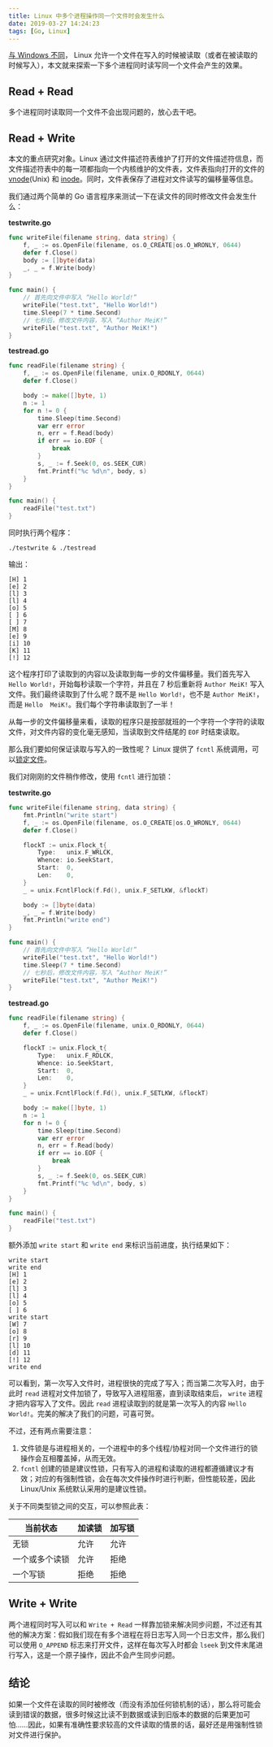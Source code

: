 ```yaml
---
title: Linux 中多个进程操作同一个文件时会发生什么
date: 2019-03-27 14:24:23
tags: [Go, Linux]
---
```


[与 Windows 不同](https://softwareengineering.stackexchange.com/questions/288025/reading-file-during-write-on-linux)， Linux 允许一个文件在写入的时候被读取（或者在被读取的时候写入），本文就来探索一下多个进程同时读写同一个文件会产生的效果。

<!--more-->

## Read + Read

多个进程同时读取同一个文件不会出现问题的，放心去干吧。

## Read + Write

本文的重点研究对象。Linux 通过文件描述符表维护了打开的文件描述符信息，而文件描述符表中的每一项都指向一个内核维护的文件表，文件表指向打开的文件的 [vnode](https://www.freebsd.org/cgi/man.cgi?query=vnode)(Unix) 和 [inode](https://en.wikipedia.org/wiki/Inode)。同时，文件表保存了进程对文件读写的偏移量等信息。

我们通过两个简单的 Go 语言程序来测试一下在读文件的同时修改文件会发生什么：

**testwrite.go**

```go
func writeFile(filename string, data string) {
	f, _ := os.OpenFile(filename, os.O_CREATE|os.O_WRONLY, 0644)
	defer f.Close()
	body := []byte(data)
	_, _ = f.Write(body)
}

func main() {
	// 首先向文件中写入 “Hello World!”
	writeFile("test.txt", "Hello World!")
	time.Sleep(7 * time.Second)
	// 七秒后，修改文件内容，写入 “Author MeiK!”
	writeFile("test.txt", "Author MeiK!")
}
```

**testread.go**

```go
func readFile(filename string) {
	f, _ := os.OpenFile(filename, unix.O_RDONLY, 0644)
	defer f.Close()

	body := make([]byte, 1)
	n := 1
	for n != 0 {
		time.Sleep(time.Second)
		var err error
		n, err = f.Read(body)
		if err == io.EOF {
			break
		}
		s, _ := f.Seek(0, os.SEEK_CUR)
		fmt.Printf("%c %d\n", body, s)
	}
}

func main() {
	readFile("test.txt")
}
```

同时执行两个程序：

```shell
./testwrite & ./testread
```

输出：

```
[H] 1
[e] 2
[l] 3
[l] 4
[o] 5
[ ] 6
[ ] 7
[M] 8
[e] 9
[i] 10
[K] 11
[!] 12
```

这个程序打印了读取到的内容以及读取到每一步的文件偏移量。我们首先写入 `Hello World!`，开始每秒读取一个字符，并且在 7 秒后重新将 `Author MeiK!` 写入文件。我们最终读取到了什么呢？既不是 `Hello World!`，也不是 `Author MeiK!`，而是 `Hello  MeiK!`。我们每个字符串读取到了一半！

从每一步的文件偏移量来看，读取的程序只是按部就班的一个字符一个字符的读取文件，对文件内容的变化毫无感知，当读取到文件结尾的 `EOF` 时结束读取。

那么我们要如何保证读取与写入的一致性呢？ Linux 提供了 `fcntl` 系统调用，可以[锁定文件](https://www.gnu.org/software/libc/manual/html_node/File-Locks.html)。

我们对刚刚的文件稍作修改，使用 `fcntl` 进行加锁：

**testwrite.go**

```go
func writeFile(filename string, data string) {
	fmt.Println("write start")
	f, _ := os.OpenFile(filename, os.O_CREATE|os.O_WRONLY, 0644)
	defer f.Close()

	flockT := unix.Flock_t{
		Type:   unix.F_WRLCK,
		Whence: io.SeekStart,
		Start:  0,
		Len:    0,
	}
	_ = unix.FcntlFlock(f.Fd(), unix.F_SETLKW, &flockT)

	body := []byte(data)
	_, _ = f.Write(body)
	fmt.Println("write end")
}

func main() {
	// 首先向文件中写入 “Hello World!”
	writeFile("test.txt", "Hello World!")
	time.Sleep(7 * time.Second)
	// 七秒后，修改文件内容，写入 “Author MeiK!”
	writeFile("test.txt", "Author MeiK!")
}
```

**testread.go**

```go
func readFile(filename string) {
	f, _ := os.OpenFile(filename, unix.O_RDONLY, 0644)
	defer f.Close()

	flockT := unix.Flock_t{
		Type:   unix.F_RDLCK,
		Whence: io.SeekStart,
		Start:  0,
		Len:    0,
	}
	_ = unix.FcntlFlock(f.Fd(), unix.F_SETLKW, &flockT)

	body := make([]byte, 1)
	n := 1
	for n != 0 {
		time.Sleep(time.Second)
		var err error
		n, err = f.Read(body)
		if err == io.EOF {
			break
		}
		s, _ := f.Seek(0, os.SEEK_CUR)
		fmt.Printf("%c %d\n", body, s)
	}
}

func main() {
	readFile("test.txt")
}
```

额外添加 `write start` 和 `write end` 来标识当前进度，执行结果如下：

```
write start
write end
[H] 1
[e] 2
[l] 3
[l] 4
[o] 5
[ ] 6
write start
[W] 7
[o] 8
[r] 9
[l] 10
[d] 11
[!] 12
write end
```

可以看到，第一次写入文件时，进程很快的完成了写入；而当第二次写入时，由于此时 `read` 进程对文件加锁了，导致写入进程阻塞，直到读取结束后， `write` 进程才把内容写入了文件。因此 `read` 进程读取到的就是第一次写入的内容 `Hello World!`。完美的解决了我们的问题，可喜可贺。

不过，还有两点需要注意：

1. 文件锁是与进程相关的，一个进程中的多个线程/协程对同一个文件进行的锁操作会互相覆盖掉，从而无效。
2. `fcntl` 创建的锁是建议性锁，只有写入的进程和读取的进程都遵循建议才有效；对应的有强制性锁，会在每次文件操作时进行判断，但性能较差，因此 Linux/Unix 系统默认采用的是建议性锁。

关于不同类型锁之间的交互，可以参照此表：

| 当前状态 | 加读锁 | 加写锁 |
| --- | --- | --- |
| 无锁 | 允许 | 允许 |
| 一个或多个读锁 | 允许 | 拒绝 |
| 一个写锁 | 拒绝 | 拒绝 |

## Write + Write

两个进程同时写入可以和 `Write + Read` 一样靠加锁来解决同步问题，不过还有其他的解决方案：假如我们现在有多个进程在将日志写入同一个日志文件，那么我们可以使用 `O_APPEND` 标志来打开文件，这样在每次写入时都会 `lseek` 到文件末尾进行写入，这是一个原子操作，因此不会产生同步问题。

## 结论

如果一个文件在读取的同时被修改（而没有添加任何锁机制的话），那么将可能会读到错误的数据，很多时候这比读不到数据或读到旧版本的数据的后果更加可怕……因此，如果有准确性要求较高的文件读取的情景的话，最好还是用强制性锁对文件进行保护。
